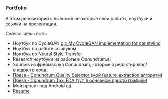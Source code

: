 ### Portfolio

В этом репозитории я выложил некоторые свои работы, ноутбуки и ссылки на презентации.

Сейчас здесь есть:

- Ноутбук по CycleGAN [git: My CycleGAN implementation for car styling](https://github.com/unfinity-core/cycleGAN-car-styling)
- Ноутбук по работе со звуком
- Ноутбук по Neural Style Transfer
- Research ноутбуки из работы в Conundrum.ai
- Sources из фреймворка Conundrum, которые я редактировал/внедрял в прод.
- [Преза - Conundrum Quality Selector (мой feature_extraction алгоритм)](https://docs.google.com/presentation/d/1D_tmXTcTK-k-45UNufzmtQK0hMhxpDHLOC_fRDJcwsI/edit?usp=sharing)
- [Преза - Conundrum Taxi EDA (тут в основном просто графики)](https://docs.google.com/presentation/d/119tWh0gH4uN7K4m9ALH_4O82HucBN9t49pgfXlkuD28/edit?usp=sharing)
- Мой проект под Android [git](https://github.com/unfinity-core/IngradientLauncher)
- [Resume](https://github.com/unfinity-core/portfolio/resume.md)
